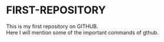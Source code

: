 # FIRST-REPOSITORY
This is my first repository on GITHUB.
<br>
Here I will mention some of the important commands of gthub.
